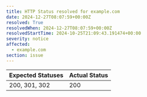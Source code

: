```yaml
---
title: HTTP Status resolved for example.com
date: 2024-12-27T08:07:59+00:00Z
resolved: True
resolvedWhen: 2024-12-27T08:07:59+00:00Z
resolvedStartTime: 2024-10-25T21:09:43.191474+00:00
severity: notice
affected:
  - example.com
section: issue
---
```


| Expected Statuses | Actual Status  |
|-------------------|----------------|
| 200, 301, 302 | 200 |
